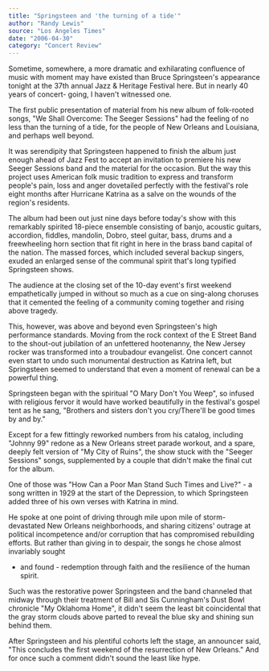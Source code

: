 ```yaml
---
title: "Springsteen and 'the turning of a tide'"
author: "Randy Lewis"
source: "Los Angeles Times"
date: "2006-04-30"
category: "Concert Review"
---
```


Sometime, somewhere, a more dramatic and exhilarating confluence of music with moment may have existed than Bruce Springsteen's appearance tonight at the 37th annual Jazz & Heritage Festival here. But in nearly 40 years of concert- going, I haven't witnessed one.

The first public presentation of material from his new album of folk-rooted songs, "We Shall Overcome: The Seeger Sessions" had the feeling of no less than the turning of a tide, for the people of New Orleans and Louisiana, and perhaps well beyond.

It was serendipity that Springsteen happened to finish the album just enough ahead of Jazz Fest to accept an invitation to premiere his new Seeger Sessions band and the material for the occasion. But the way this project uses American folk music tradition to express and transform people's pain, loss and anger dovetailed perfectly with the festival's role eight months after Hurricane Katrina as a salve on the wounds of the region's residents.

The album had been out just nine days before today's show with this remarkably spirited 18-piece ensemble consisting of banjo, acoustic guitars, accordion, fiddles, mandolin, Dobro, steel guitar, bass, drums and a freewheeling horn section that fit right in here in the brass band capital of the nation. The massed forces, which included several backup singers, exuded an enlarged sense of the communal spirit that's long typified Springsteen shows.

The audience at the closing set of the 10-day event's first weekend empathetically jumped in without so much as a cue on sing-along choruses that it cemented the feeling of a community coming together and rising above tragedy.

This, however, was above and beyond even Springsteen's high performance standards. Moving from the rock context of the E Street Band to the shout-out jubilation of an unfettered hootenanny, the New Jersey rocker was transformed into a troubadour evangelist. One concert cannot even start to undo such monumental destruction as Katrina left, but Springsteen seemed to understand that even a moment of renewal can be a powerful thing.

Springsteen began with the spiritual "O Mary Don't You Weep", so infused with religious fervor it would have worked beautifully in the festival's gospel tent as he sang, "Brothers and sisters don't you cry/There'll be good times by and by."

Except for a few fittingly reworked numbers from his catalog, including "Johnny 99" redone as a New Orleans street parade workout, and a spare, deeply felt version of "My City of Ruins", the show stuck with the "Seeger Sessions" songs, supplemented by a couple that didn't make the final cut for the album.

One of those was "How Can a Poor Man Stand Such Times and Live?" - a song written in 1929 at the start of the Depression, to which Springsteen added three of his own verses with Katrina in mind.

He spoke at one point of driving through mile upon mile of storm-devastated New Orleans neighborhoods, and sharing citizens' outrage at political incompetence and/or corruption that has compromised rebuilding efforts. But rather than giving in to despair, the songs he chose almost invariably sought

- and found - redemption through faith and the resilience of the human spirit.

Such was the restorative power Springsteen and the band channeled that midway through their treatment of Bill and Sis Cunningham's Dust Bowl chronicle "My Oklahoma Home", it didn't seem the least bit coincidental that the gray storm clouds above parted to reveal the blue sky and shining sun behind them.

After Springsteen and his plentiful cohorts left the stage, an announcer said, "This concludes the first weekend of the resurrection of New Orleans." And for once such a comment didn't sound the least like hype.
